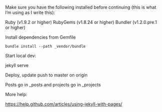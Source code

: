 Make sure you have the following installed before continuing (this is what I’m using as I write this):

Ruby (v1.9.2 or higher)
RubyGems (v1.8.24 or higher)
Bundler (v1.2.0.pre.1 or higher)


Install dependencies from Gemfile

```bundle install --path _vendor/bundle```


Start local dev:

jekyll serve



Deploy, update push to master on origin


Posts go in _posts and projects go in _projects


More help:

https://help.github.com/articles/using-jekyll-with-pages/